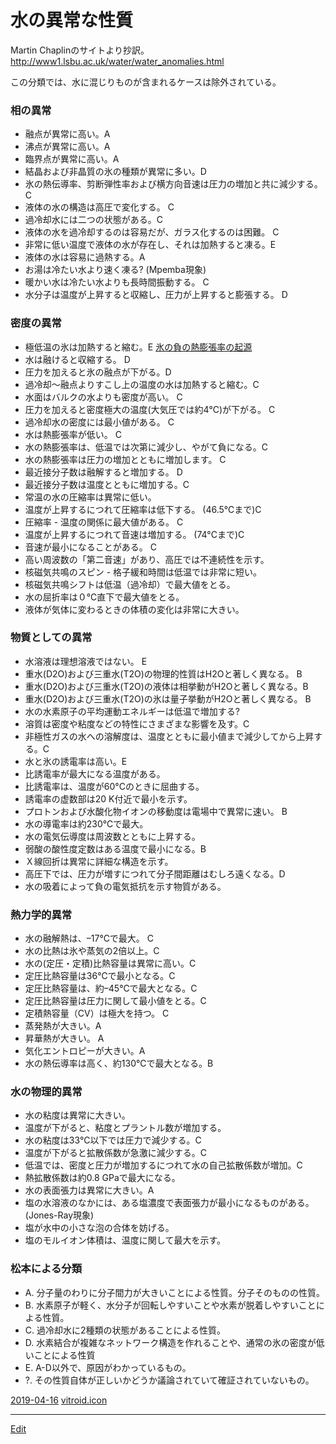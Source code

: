 # 水の異常な性質

Martin Chaplinのサイトより抄訳。 http://www1.lsbu.ac.uk/water/water_anomalies.html

この分類では、水に混じりものが含まれるケースは除外されている。



### 相の異常


* 融点が異常に高い。A
* 沸点が異常に高い。A
* 臨界点が異常に高い。A
* 結晶および非晶質の氷の種類が異常に多い。D
* 氷の熱伝導率、剪断弾性率および横方向音速は圧力の増加と共に減少する。 C
* 液体の水の構造は高圧で変化する。 C
* 過冷却水には二つの状態がある。C
* 液体の水を過冷却するのは容易だが、ガラス化するのは困難。 C
* 非常に低い温度で液体の水が存在し、それは加熱すると凍る。E 
* 液体の水は容易に過熱する。A
* お湯は冷たい水より速く凍る? (Mpemba現象)
* 暖かい水は冷たい水よりも長時間振動する。 C
* 水分子は温度が上昇すると収縮し、圧力が上昇すると膨張する。 D



### 密度の異常


* 極低温の氷は加熱すると縮む。E  [氷の負の熱膨張率の起源](氷の負の熱膨張率の起源.md)
* 水は融けると収縮する。 D
* 圧力を加えると氷の融点が下がる。D 
* 過冷却〜融点よりすこし上の温度の水は加熱すると縮む。C
* 水面はバルクの水よりも密度が高い。 C
* 圧力を加えると密度極大の温度(大気圧では約4℃)が下がる。 C
* 過冷却水の密度には最小値がある。 C
* 水は熱膨張率が低い。 C
* 水の熱膨張率は、低温では次第に減少し、やがて負になる。C
* 水の熱膨張率は圧力の増加とともに増加します。 C
* 最近接分子数は融解すると増加する。 D
* 最近接分子数は温度とともに増加する。C
* 常温の水の圧縮率は異常に低い。
* 温度が上昇するにつれて圧縮率は低下する。 (46.5℃まで)C
* 圧縮率 - 温度の関係に最大値がある。 C
* 温度が上昇するにつれて音速は増加する。 (74°Cまで)C
* 音速が最小になることがある。 C
* 高い周波数の「第二音速」があり、高圧では不連続性を示す。 
* 核磁気共鳴のスピン - 格子緩和時間は低温では非常に短い。 
* 核磁気共鳴シフトは低温（過冷却）で最大値をとる。
* 水の屈折率は０℃直下で最大値をとる。 
* 液体が気体に変わるときの体積の変化は非常に大きい。 



### 物質としての異常


* 水溶液は理想溶液ではない。 E
* 重水(D2O)および三重水(T2O)の物理的性質はH2Oと著しく異なる。 B
* 重水(D2O)および三重水(T2O)の液体は相挙動がH2Oと著しく異なる。B 
* 重水(D2O)および三重水(T2O)の氷は量子挙動がH2Oと著しく異なる。 B
* 水の水素原子の平均運動エネルギーは低温で増加する?
* 溶質は密度や粘度などの特性にさまざまな影響を及す。C
* 非極性ガスの水への溶解度は、温度とともに最小値まで減少してから上昇する。C
* 水と氷の誘電率は高い。E
* 比誘電率が最大になる温度がある。 
* 比誘電率は、温度が60°Cのときに屈曲する。
* 誘電率の虚数部は20 K付近で最小を示す。
* プロトンおよび水酸化物イオンの移動度は電場中で異常に速い。 B
* 水の導電率は約230℃で最大。
* 水の電気伝導度は周波数とともに上昇する。 
* 弱酸の酸性度定数はある温度で最小になる。B 
* Ｘ線回折は異常に詳細な構造を示す。 
* 高圧下では、圧力が増すにつれて分子間距離はむしろ遠くなる。D
* 水の吸着によって負の電気抵抗を示す物質がある。



### 熱力学的異常


* 水の融解熱は、–17℃で最大。 C
* 水の比熱は氷や蒸気の2倍以上。C
* 水の(定圧・定積)比熱容量は異常に高い。C
* 定圧比熱容量は36℃で最小となる。C
* 定圧比熱容量は、約–45℃で最大となる。C 
* 定圧比熱容量は圧力に関して最小値をとる。C
* 定積熱容量（CV）は極大を持つ。 C
* 蒸発熱が大きい。A
* 昇華熱が大きい。 A
* 気化エントロピーが大きい。A
* 水の熱伝導率は高く、約130℃で最大となる。B



### 水の物理的異常


* 水の粘度は異常に大きい。
* 温度が下がると、粘度とプラントル数が増加する。 
* 水の粘度は33°C以下では圧力で減少する。C
* 温度が下がると拡散係数が急激に減少する。C 
* 低温では、密度と圧力が増加するにつれて水の自己拡散係数が増加。C
* 熱拡散係数は約0.8 GPaで最大になる。
* 水の表面張力は異常に大きい。A 
* 塩の水溶液のなかには、ある塩濃度で表面張力が最小になるものがある。 (Jones-Ray現象) 
* 塩が水中の小さな泡の合体を妨げる。
* 塩のモルイオン体積は、温度に関して最大を示す。 



### 松本による分類


* A. 分子量のわりに分子間力が大きいことによる性質。分子そのものの性質。
* B. 水素原子が軽く、水分子が回転しやすいことや水素が脱着しやすいことによる性質。
* C. 過冷却水に2種類の状態があることによる性質。
* D. 水素結合が複雑なネットワーク構造を作れることや、通常の氷の密度が低いことによる性質
* E. A-D以外で、原因がわかっているもの。
* ?. その性質自体が正しいかどうか議論されていて確証されていないもの。



[2019-04-16](2019-04-16.md) [vitroid.icon](vitroid.icon.md)





----
[Edit](https://github.com/vitroid/vitroid.github.io/edit/master/MD/水の異常な性質.md)
